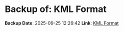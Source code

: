 # Backup of: KML Format

**Backup Date**: 2025-09-25 12:26:42
**Link**: [KML Format](https://przemienniki.net/export/przemienniki.kml)

